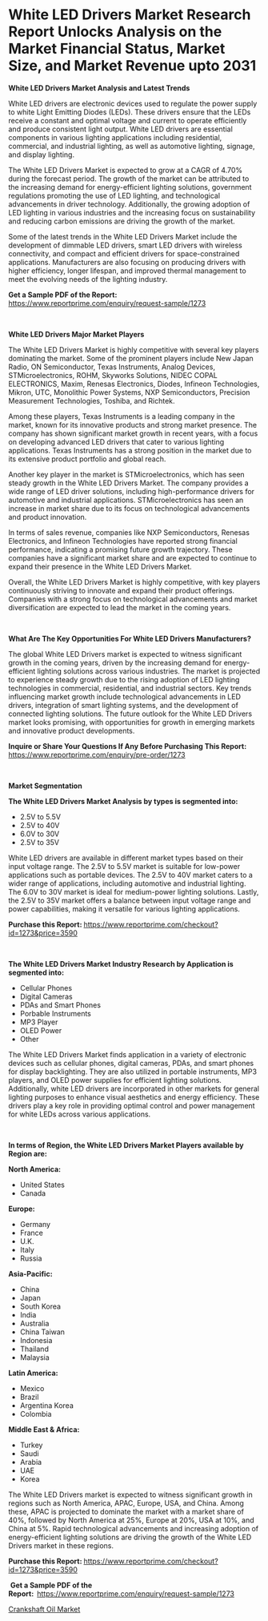 <p><h1>White LED Drivers Market Research Report Unlocks Analysis on the Market Financial Status, Market Size, and Market Revenue upto 2031</h1></p><p><strong>White LED Drivers Market Analysis and Latest Trends</strong></p>
<p><p>White LED drivers are electronic devices used to regulate the power supply to white Light Emitting Diodes (LEDs). These drivers ensure that the LEDs receive a constant and optimal voltage and current to operate efficiently and produce consistent light output. White LED drivers are essential components in various lighting applications including residential, commercial, and industrial lighting, as well as automotive lighting, signage, and display lighting.</p><p>The White LED Drivers Market is expected to grow at a CAGR of 4.70% during the forecast period. The growth of the market can be attributed to the increasing demand for energy-efficient lighting solutions, government regulations promoting the use of LED lighting, and technological advancements in driver technology. Additionally, the growing adoption of LED lighting in various industries and the increasing focus on sustainability and reducing carbon emissions are driving the growth of the market.</p><p>Some of the latest trends in the White LED Drivers Market include the development of dimmable LED drivers, smart LED drivers with wireless connectivity, and compact and efficient drivers for space-constrained applications. Manufacturers are also focusing on producing drivers with higher efficiency, longer lifespan, and improved thermal management to meet the evolving needs of the lighting industry.</p></p>
<p><strong>Get a Sample PDF of the Report:&nbsp;</strong> <a href="https://www.reportprime.com/enquiry/request-sample/1273">https://www.reportprime.com/enquiry/request-sample/1273</a></p>
<p>&nbsp;</p>
<p><strong>White LED Drivers Major Market Players</strong></p>
<p><p>The White LED Drivers Market is highly competitive with several key players dominating the market. Some of the prominent players include New Japan Radio, ON Semiconductor, Texas Instruments, Analog Devices, STMicroelectronics, ROHM, Skyworks Solutions, NIDEC COPAL ELECTRONICS, Maxim, Renesas Electronics, Diodes, Infineon Technologies, Mikron, UTC, Monolithic Power Systems, NXP Semiconductors, Precision Measurement Technologies, Toshiba, and Richtek.</p><p>Among these players, Texas Instruments is a leading company in the market, known for its innovative products and strong market presence. The company has shown significant market growth in recent years, with a focus on developing advanced LED drivers that cater to various lighting applications. Texas Instruments has a strong position in the market due to its extensive product portfolio and global reach.</p><p>Another key player in the market is STMicroelectronics, which has seen steady growth in the White LED Drivers Market. The company provides a wide range of LED driver solutions, including high-performance drivers for automotive and industrial applications. STMicroelectronics has seen an increase in market share due to its focus on technological advancements and product innovation.</p><p>In terms of sales revenue, companies like NXP Semiconductors, Renesas Electronics, and Infineon Technologies have reported strong financial performance, indicating a promising future growth trajectory. These companies have a significant market share and are expected to continue to expand their presence in the White LED Drivers Market.</p><p>Overall, the White LED Drivers Market is highly competitive, with key players continuously striving to innovate and expand their product offerings. Companies with a strong focus on technological advancements and market diversification are expected to lead the market in the coming years.</p></p>
<p>&nbsp;</p>
<p><strong>What Are The Key Opportunities For White LED Drivers Manufacturers?</strong></p>
<p><p>The global White LED Drivers market is expected to witness significant growth in the coming years, driven by the increasing demand for energy-efficient lighting solutions across various industries. The market is projected to experience steady growth due to the rising adoption of LED lighting technologies in commercial, residential, and industrial sectors. Key trends influencing market growth include technological advancements in LED drivers, integration of smart lighting systems, and the development of connected lighting solutions. The future outlook for the White LED Drivers market looks promising, with opportunities for growth in emerging markets and innovative product developments.</p></p>
<p><strong>Inquire or Share Your Questions If Any Before Purchasing This Report:</strong> <a href="https://www.reportprime.com/enquiry/pre-order/1273">https://www.reportprime.com/enquiry/pre-order/1273</a></p>
<p>&nbsp;</p>
<p><strong>Market Segmentation</strong></p>
<p><strong>The White LED Drivers Market Analysis by types is segmented into:</strong></p>
<p><ul><li>2.5V to 5.5V</li><li>2.5V to 40V</li><li>6.0V to 30V</li><li>2.5V to 35V</li></ul></p>
<p><p>White LED drivers are available in different market types based on their input voltage range. The 2.5V to 5.5V market is suitable for low-power applications such as portable devices. The 2.5V to 40V market caters to a wider range of applications, including automotive and industrial lighting. The 6.0V to 30V market is ideal for medium-power lighting solutions. Lastly, the 2.5V to 35V market offers a balance between input voltage range and power capabilities, making it versatile for various lighting applications.</p></p>
<p><strong>Purchase this Report:&nbsp;</strong><a href="https://www.reportprime.com/checkout?id=1273&price=3590">https://www.reportprime.com/checkout?id=1273&price=3590</a></p>
<p>&nbsp;</p>
<p><strong>The White LED Drivers Market Industry Research by Application is segmented into:</strong></p>
<p><ul><li>Cellular Phones</li><li>Digital Cameras</li><li>PDAs and Smart Phones</li><li>Porbable Instruments</li><li>MP3 Player</li><li>OLED Power</li><li>Other</li></ul></p>
<p><p>The White LED Drivers Market finds application in a variety of electronic devices such as cellular phones, digital cameras, PDAs, and smart phones for display backlighting. They are also utilized in portable instruments, MP3 players, and OLED power supplies for efficient lighting solutions. Additionally, white LED drivers are incorporated in other markets for general lighting purposes to enhance visual aesthetics and energy efficiency. These drivers play a key role in providing optimal control and power management for white LEDs across various applications.</p></p>
<p>&nbsp;</p>
<p><strong>In terms of Region, the White LED Drivers Market Players available by Region are:</strong></p>
<p>
    <p> <strong> North America: </strong>
        <ul>
            <li>United States</li>
            <li>Canada</li>
        </ul>
        </p> 
    <p> <strong> Europe: </strong>
        <ul>
            <li>Germany</li>
            <li>France</li>
            <li>U.K.</li>
            <li>Italy</li>
            <li>Russia</li>
        </ul>
        </p> 
    <p> <strong> Asia-Pacific: </strong>
        <ul>
            <li>China</li>
            <li>Japan</li>
            <li>South Korea</li>
            <li>India</li>
            <li>Australia</li>
            <li>China Taiwan</li>
            <li>Indonesia</li>
            <li>Thailand</li>
            <li>Malaysia</li>
        </ul>
        </p> 
    <p> <strong> Latin America: </strong>
        <ul>
            <li>Mexico</li>
            <li>Brazil</li>
            <li>Argentina Korea</li>
            <li>Colombia</li>
        </ul>
        </p> 
    <p> <strong> Middle East & Africa: </strong>
        <ul>
            <li>Turkey</li>
            <li>Saudi</li>
            <li>Arabia</li>
            <li>UAE</li>
            <li>Korea</li>
        </ul>
    </p>
    </p>
<p><p>The White LED Drivers market is expected to witness significant growth in regions such as North America, APAC, Europe, USA, and China. Among these, APAC is projected to dominate the market with a market share of 40%, followed by North America at 25%, Europe at 20%, USA at 10%, and China at 5%. Rapid technological advancements and increasing adoption of energy-efficient lighting solutions are driving the growth of the White LED Drivers market in these regions.</p></p>
<p><strong>Purchase this Report: </strong><a href="https://www.reportprime.com/checkout?id=1273&price=3590">https://www.reportprime.com/checkout?id=1273&price=3590</a></p>
<p>&nbsp;<strong>Get a Sample PDF of the Report:&nbsp;&nbsp;</strong><a href="https://www.reportprime.com/enquiry/request-sample/1273">https://www.reportprime.com/enquiry/request-sample/1273</a></p>
<p><strong></strong></p>
<p><p><a href="https://three-jumbo-f6d.notion.site/Crankshaft-Oil-Market-Size-2024-2031-Global-Industrial-Analysis-Key-Geographical-Regions-Market--ce5b79d6ea2840dcbc31aa22df8c0c25">Crankshaft Oil Market</a></p></p>